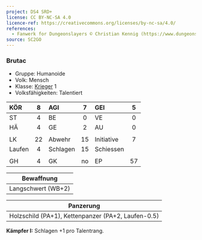 ```yaml
---
project: DS4 SRD+
license: CC BY-NC-SA 4.0
licence-ref: https://creativecommons.org/licenses/by-nc-sa/4.0/
references: 
  - Fanwerk for Dungeonslayers © Christian Kennig (https://www.dungeonslayers.net/)
source: SC2GO
---
```


### Brutac

- Gruppe: Humanoide
- Volk: Mensch
- Klasse: [Krieger](../../grw/charaktere-klasse-krieger.md) 1
- Volksfähigkeiten: Talentiert

| KÖR    |  8  | AGI      |  7  | GEI        |  5  |
| :----- | :-: | :------- | :-: | :--------- | :-: |
| ST     |  4  | BE       |  0  | VE         |  0  |
| HÄ     |  4  | GE       |  2  | AU         |  0  |
|        |     |          |     |            |     |
| LK     | 22  | Abwehr   | 15  | Initiative |  7  |
| Laufen |  4  | Schlagen | 15  | Schiessen  |     |
|        |     |          |     |            |     |
| GH     |  4  | GK       | no  | EP         | 57  |

|     Bewaffnung     |
| :----------------: |
| Langschwert (WB+2) |

|                     Panzerung                      |
| :------------------------------------------------: |
| Holzschild (PA+1), Kettenpanzer (PA+2, Laufen-0.5) |

**Kämpfer I:** Schlagen +1 pro Talentrang.

